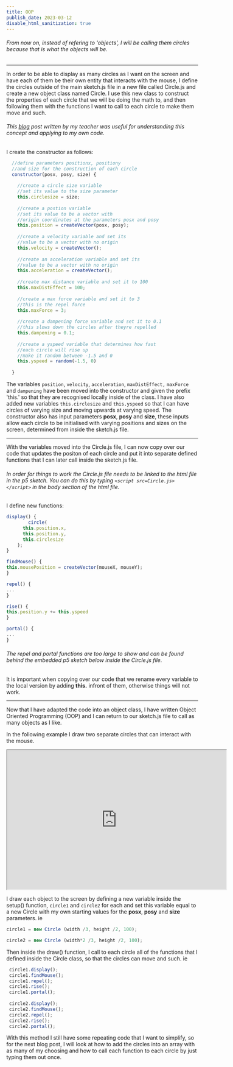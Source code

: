 ```yaml
---
title: OOP
publish_date: 2023-03-12
disable_html_sanitization: true
---
```


###### From now on, instead of refering to 'objects', I will be calling them circles because that is what the objects will be. ######

---

In order to be able to display as many circles as I want on the screen and have each of them be their own
entity that interacts with the mouse, I define the circles outside of the main sketch.js file in a new file called Circle.js and create a new object class named Circle. I use this new class to construct the properties of each circle that we will be doing the math to, and then following them with the functions I want to call to each circle to make them move and such.

###### This [blog](http://thomas.capogre.co/rmit/ccs/2022/09/06/classes.html) post written by my teacher was useful for understanding this concept and applying to my own code. ######

I create the constructor as follows:
```Javascript
  //define parameters positionx, positiony 
  //and size for the construction of each circle
  constructor(posx, posy, size) {
    
    //create a circle size variable
    //set its value to the size parameter
    this.circlesize = size;
    
    //create a postion variable
    //set its value to be a vector with
    //origin coordinates at the parameters posx and posy
    this.position = createVector(posx, posy);
    
    //create a velocity variable and set its
    //value to be a vector with no origin
    this.velocity = createVector();
    
    //create an acceleration variable and set its
    //value to be a vector with no origin
    this.acceleration = createVector();
    
    //create max distance variable and set it to 100
    this.maxDistEffect = 100; 
    
    //create a max force variable and set it to 3
    //this is the repel force
    this.maxForce = 3;
    
    //create a dampening force variable and set it to 0.1
    //this slows down the circles after theyre repelled
    this.dampening = 0.1; 
    
    //create a yspeed variable that determines how fast
    //each circle will rise up
    //make it random between -1.5 and 0
    this.yspeed = random(-1.5, 0)
    
  } 
```

The variables `position`, `velocity`, `acceleration`, `maxDistEffect,` `maxForce` and `dampening` have been moved into the constructor and given the prefix 'this.' so that they are recognised locally inside of the class. I have also added new variables `this.circlesize` and `this.yspeed` so that I can have circles of varying size and moving upwards at varying speed. The constructor also has input parameters **posx**, **posy** and **size**, these inputs allow each circle to be initialised with varying positions and sizes on the screen, determined from inside the sketch.js file.

---

With the variables moved into the Circle.js file, I can now copy over our code that updates the positon of each circle and put it into separate defined functions that I can later call inside the sketch.js file.
###### In order for things to work the Circle.js file needs to be linked to the html file in the p5 sketch. You can do this by typing `<script src=Circle.js></script>` in the body section of the html file.

I define new functions:

```Javascript
display() {
        circle( 
      this.position.x,
      this.position.y,
      this.circlesize
    );
}

findMouse() {
this.mousePosition = createVector(mouseX, mouseY);
}

repel() {
...
}

rise() {
this.position.y += this.yspeed
}

portal() {
...
}
```
###### The repel and portal functions are too large to show and can be found behind the embedded p5 sketch below inside the Circle.js file.

It is important when copying over our code that we rename every variable to the local version by adding **this.** infront of them, otherwise things will not work. 

---

Now that I have adapted the code into an object class, I have written Object Oriented Programming (OOP) and  I can return to our sketch.js file to call as many objects as I like.



In the following example I draw two separate circles that can interact with the mouse.

<iframe width = 576 height = 366 src="https://editor.p5js.org/Petridistom/full/SfTV0PWAJ"></iframe>

I draw each object to the screen by defining a new variable inside the setup() function, `circle1` and `circle2` for each and set this variable equal to a new Circle with my own starting values for the **posx**, **posy** and **size** parameters. ie 

```Javascript
circle1 = new Circle (width /3, height /2, 100);

circle2 = new Circle (width*2 /3, height /2, 100);
```
 Then inside the draw() function, I call to each circle all of the functions that I defined inside the Circle class, so that the circles can move and such. ie

 ```Javascript
  circle1.display();
  circle1.findMouse();
  circle1.repel();
  circle1.rise();
  circle1.portal();
  
  circle2.display();
  circle2.findMouse();
  circle2.repel();
  circle2.rise();
  circle2.portal();
 ```

With this method I still have some repeating code that I want to simplify, so for the next blog post, I will look at how to add the circles into an array with as many of my choosing and how to call each function to each circle by just typing them out once.